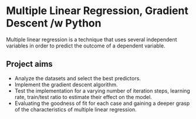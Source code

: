 # Multiple Linear Regression, Gradient Descent /w Python

Multiple linear regression is a technique that uses several independent variables in order to predict the outcome of a dependent variable.

## Project aims

- Analyze the datasets and select the best predictors.
- Implement the gradient descent algorithm.
- Test the implementation for a varying number of iteration steps, learning rate, train/test ratio to estimate their effect on the model.
- Evaluating the goodness of fit for each case and gaining a deeper grasp of the characteristics of multiple linear regression.
